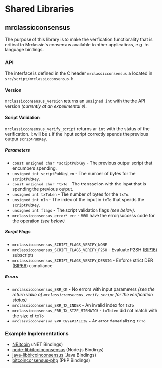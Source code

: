 Shared Libraries
================

## mrclassicconsensus

The purpose of this library is to make the verification functionality that is critical to Mrclassic's consensus available to other applications, e.g. to language bindings.

### API

The interface is defined in the C header `mrclassicconsensus.h` located in  `src/script/mrclassicconsensus.h`.

#### Version

`mrclassicconsensus_version` returns an `unsigned int` with the the API version *(currently at an experimental `0`)*.

#### Script Validation

`mrclassicconsensus_verify_script` returns an `int` with the status of the verification. It will be `1` if the input script correctly spends the previous output `scriptPubKey`.

##### Parameters
- `const unsigned char *scriptPubKey` - The previous output script that encumbers spending.
- `unsigned int scriptPubKeyLen` - The number of bytes for the `scriptPubKey`.
- `const unsigned char *txTo` - The transaction with the input that is spending the previous output.
- `unsigned int txToLen` - The number of bytes for the `txTo`.
- `unsigned int nIn` - The index of the input in `txTo` that spends the `scriptPubKey`.
- `unsigned int flags` - The script validation flags *(see below)*.
- `mrclassicconsensus_error* err` - Will have the error/success code for the operation *(see below)*.

##### Script Flags
- `mrclassicconsensus_SCRIPT_FLAGS_VERIFY_NONE`
- `mrclassicconsensus_SCRIPT_FLAGS_VERIFY_P2SH` - Evaluate P2SH ([BIP16](https://github.com/bitcoin/bips/blob/master/bip-0016.mediawiki)) subscripts
- `mrclassicconsensus_SCRIPT_FLAGS_VERIFY_DERSIG` - Enforce strict DER ([BIP66](https://github.com/bitcoin/bips/blob/master/bip-0066.mediawiki)) compliance

##### Errors
- `mrclassicconsensus_ERR_OK` - No errors with input parameters *(see the return value of `mrclassicconsensus_verify_script` for the verification status)*
- `mrclassicconsensus_ERR_TX_INDEX` - An invalid index for `txTo`
- `mrclassicconsensus_ERR_TX_SIZE_MISMATCH` - `txToLen` did not match with the size of `txTo`
- `mrclassicconsensus_ERR_DESERIALIZE` - An error deserializing `txTo`

### Example Implementations
- [NBitcoin](https://github.com/NicolasDorier/NBitcoin/blob/master/NBitcoin/Script.cs#L814) (.NET Bindings)
- [node-libbitcoinconsensus](https://github.com/bitpay/node-libbitcoinconsensus) (Node.js Bindings)
- [java-libbitcoinconsensus](https://github.com/dexX7/java-libbitcoinconsensus) (Java Bindings)
- [bitcoinconsensus-php](https://github.com/Bit-Wasp/bitcoinconsensus-php) (PHP Bindings)
